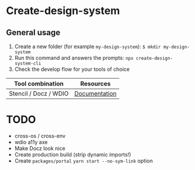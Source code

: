 # Create-design-system

## General usage

1. Create a new folder (for example `my-design-system`):
    `$ mkdir my-design-system`
2. Run this command and answers the prompts: `npx create-design-system-cli`
3. Check the develop flow for your tools of choice

| Tool combination | Resources |
|---|---|
| Stencil / Docz / WDIO | [Documentation](/resources/stencil-docz-wdio.md)

# TODO

* cross-os / cross-env
* wdio a11y axe
* Make Docz look nice
* Create production build (strip dynamic imports!)
* Create `packages/portal` `yarn start --no-sym-link` option

